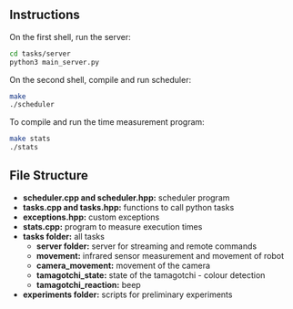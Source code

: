 
## Instructions

On the first shell, run the server:
```sh
cd tasks/server
python3 main_server.py
```

On the second shell, compile and run scheduler:
```sh
make
./scheduler
```

To compile and run the time measurement program:
```sh
make stats
./stats
``` 

## File Structure

- **scheduler.cpp and scheduler.hpp:** scheduler program
- **tasks.cpp and tasks.hpp:** functions to call python tasks
- **exceptions.hpp:** custom exceptions
- **stats.cpp:** program to measure execution times
- **tasks folder:** all tasks
  - **server folder:** server for streaming and remote commands
  - **movement:** infrared sensor measurement and movement of robot
  - **camera_movement:** movement of the camera
  - **tamagotchi_state:** state of the tamagotchi - colour detection
  - **tamagotchi_reaction:** beep
- **experiments folder:** scripts for preliminary experiments